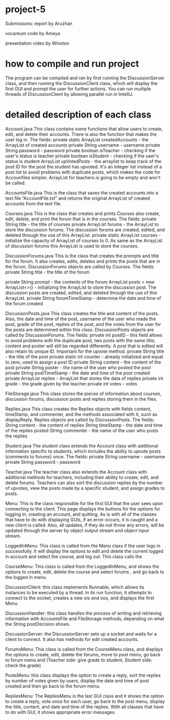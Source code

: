 # project-5

Submissions: 
report by Aruzhan

vocareum code by Ameya 

presentation video by Winston


# how to compile and run project

The program can be compiled and ran by first running the DiscussionServer class, and then running the DiscussionClient class, which will display the first GUI and prompt the user for further actions. 
You can run muitiple threads of DiscussionClient by allowing parallel run in IntelliJ.

# detailed description of each class 
Account.java
This class contains some functions that allow users to create, edit, and delete their accounts. There is also the function that makes the user log in. 
The fields:
private static ArrayList<Account> createdAccounts - the ArrayList of created accounts
private String username - username
private String password - password
private boolean isTeacher - checking if the user's status is teacher
private boolean isStudent - checking if the user's status is student
ArrayList<Integer> upVotedPosts - the arraylist to keep track of the post ID for the post the student has upvoted. It's an integer list instead of a post list to avoid problems with duplicate posts, which makes the code for Accounfiles simpler. ArrayList for teachers is going to be empty and won't be called.


AccountsFile.java
This is the class that saves the created accounts into a text file “AccountFile.txt” and returns the original ArrayList of created accounts from the text file.

Courses.java
This is the class that creates and prints Courses also create, edit, delete, and print the forum that is in the courses.
The fields:
private String title - the title of courses
private ArrayList<DiscussionForums> forums - the ArrayList to store the discussion forums. The discussion forums are created, edited, and deleted through the use of this ArrayList.
private static ArrayList<Courses> courses  - initialize the capacity of ArrayList of courses to 0. As same as the ArrayList of discussion forums this ArrayList is used to store the courses. 

DiscussionForums.java
This is the class that creates the prompts and title for the forum. It also creates, edits, deletes and prints the posts that are in the forum. DiscussionForums objects are called by Courses.
The fields:
private String title - the title of the forum

private String prompt - the contents of the forum
ArrayList<DiscussionPosts> posts = new ArrayList<>() - initializing the ArrayList to store the discussion post. The discussion posts are created, edited, and deleted through the use of this ArrayList.
private String forumTimeStamp - determine the date and time of the forum created

DiscusisonPosts.java
This class creates the title and content of the posts. Also, the date and time of the post, username of the user who made the post, grade of the post, replies of the post, and the votes from the user for the posts are determined within this class. DiscussionPosts objects are called by DiscussionForums. 
The fields:
private int postID - this field allows to avoid problems with the duplicate post, two posts with the same title, content and poster will still be regarded differently. A post that is edited will also retain its unique ID. Important for the upvote method.
private String title - the title of the post
private static int counter - already initialized and equal to zero, used to assign a post ID
private String content - the content of the post
private String poster - the name of the user who posted the post
private String postTimeStamp - the date and time of the post created
private ArrayList<Replies> replies - ArrayList that stores the data of replies
private int grade - the grade given by the teacher
private int votes - votes

FileStorage.java
This class stores the pieces of information about courses, discussion forums, discussion posts and replies storing them in the files.

Replies.java 
This class creates the Replies objects with fields content, timeStamp, and commenter, and the methods associated with it, such as displayReply. Replies objects are called by DiscussionPosts. 
The fields:
String content - the content of replies
String timeStamp - the date and time of the replies posted
String commenter - the name of the user who posts the replies

Student.java
The student class extends the Account class with additional information specific to students, which includes the ability to upvote posts (comments to forums) once. 
The fields:
private String username - username
private String password - password

Teacher.java
The teacher class also extends the Account class with additional methods for teachers, including their ability to create, edit, and delete forums. Teachers can also sort the discussion replies by the number of upvotes, view the posts made by a specific student, and assign grades to posts. 

Menu: This is the class responsible for the first GUI that the user sees upon connecting to the client. This page displays the buttons for the options for logging in, creating an account, and quitting. As is with all of the classes that have to do with displaying GUIs, if an error occurs, it is caught and a new client is called. Also, all updates, if they do not throw any errors, will be updated through the server by object output stream and object input stream. 

LoggedInMenu: This class is called from the Menu class if the user logs in successfully. It will display the options to edit and delete the current logged in account and select the course, and log out. This class calls the 

CourseMenu: This class is called from the LoggedInMenu, and shows the options to create, edit, delete the course and select forums , and go back to the logged in menu. 

DiscussionClient: this class implements Runnable, which allows its instances to be executed by a thread. In its run function, it attempts to connect to the socket, creates a new ois and oos, and displays the first Menu. 

DiscussionHandler: this class handles the process of writing and retrieving information with AccountsFile and FileStorage methods, depending on what the String postDecision shows. 

DiscussionServer: the DiscussionServer sets up a socket and waits for a client to connect. It also has methods for edit created accounts. 
  
ForumsMenu: This class is called from the CourseMenu class, and displays the options to create, edit, delete the forums, move to post menu, go back to forum menu and (Teacher side: give grade to student, Student side: check the grade)

PostsMenu: this class displays  the option to create a reply, sort the replies by number of votes given by users, display the date and time of post created and then go back to the forum menu. 

RepliesMenu: The RepliesMenu is the last GUI class and it shows the option to create a reply, vote once for each user, go back to the post menu, display the  title, content, and date and time of the replies. With all classes that have to do with GUI, it shows appropriate error messages.


  
 
 
